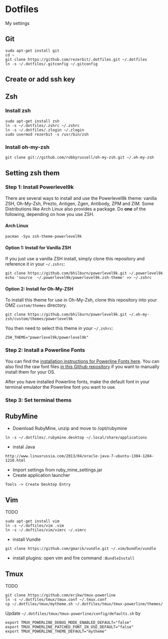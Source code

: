 # Dotfiles 

My settings

## Git

```
sudo apt-get install git
cd ~
git clone https://github.com/rezerbit/.dotfiles.git ~/.dotfiles
ln -s ~/.dotfiles/.gitconfig ~/.gitconfig
```
## Create or add ssh key

## Zsh
### Install zsh
```
sudo apt-get install zsh
ln -s ~/.dotfiles/.zshrc ~/.zshrc
ln -s ~/.dotfiles/.zlogin ~/.zlogin
sudo usermod rezerbit -s /usr/bin/zsh
```

### Install oh-my-zsh
```
git clone git://github.com/robbyrussell/oh-my-zsh.git ~/.oh-my-zsh
```

## Setting zsh them

### Step 1: Install Powerlevel9k
There are several ways to install and use the Powerlevel9k theme: vanilla ZSH, Oh-My-Zsh, Prezto, Antigen, Zgen, Antibody, ZPM and ZIM. Some Distributions like Arch Linux also provides a package. Do **one** of the following, depending on how you use ZSH.

#### Arch Linux

```
pacman -Syu zsh-theme-powerlevel9k
```

#### Option 1: Install for Vanilla ZSH

If you just use a vanilla ZSH install, simply clone this repository and reference it in your `~/.zshrc`:

```
git clone https://github.com/bhilburn/powerlevel9k.git ~/.powerlevel9k
echo 'source  ~/.powerlevel9k/powerlevel9k.zsh-theme' >> ~/.zshrc
```

#### Option 2: Install for Oh-My-ZSH

To install this theme for use in Oh-My-Zsh, clone this repository into your OMZ `custom/themes` directory.

```
git clone https://github.com/bhilburn/powerlevel9k.git ~/.oh-my-zsh/custom/themes/powerlevel9k
```

You then need to select this theme in your `~/.zshrc`:

```
ZSH_THEME="powerlevel9k/powerlevel9k"
```

### Step 2: Install a Powerline Fonts

You can find the [installation instructions for Powerline Fonts here](https://powerline.readthedocs.io/en/latest/installation/linux.html#fonts-installation). You can also find the raw font files [in this Github repository](https://github.com/powerline/fonts) if you want to manually install them for your OS.

After you have installed Powerline fonts, make the default font in your terminal emulator the Powerline font you want to use.

### Step 3: Set terminal thems


## RubyMine
* Download RubyMine, unzip and move to /opt/rubymine

```
ln -s ~/.dotfiles/.rubymine.desktop ~/.local/share/applications
```
* instal Java
```
http://www.linuxrussia.com/2013/04/oracle-java-7-ubuntu-1304-1204-1210.html
```

* Import settings from ruby_mine_settings.jar
* Create application launcher
```
Tools -> Create Desktop Entry
```

## Vim
TODO
```
sudo apt-get install vim
ln -s ~/.doftiles/vim .vim
ln -s ~/.doftiles/vim/vimrc ~/.vimrc
```
* install Vundle

```
git clone https://github.com/gmarik/vundle.git ~/.vim/bundle/vundle
```

* install plugins: open vim and fire command `:BundleInstall`
## Tmux

TODO
```
git clone https://github.com/erikw/tmux-powerline
ln -s ~/.dotfiles/tmux/tmux.conf ~/.tmux.conf
cp ~/.dotfiles/tmux/mytheme.sh ~/.dotfiles/tmux/tmux-powerline/themes/ 
```
Update `~/.dotfiles/tmux/tmux-powerline/config/defaults.sh` by
```
export TMUX_POWERLINE_DEBUG_MODE_ENABLED_DEFAULT="false"
export TMUX_POWERLINE_PATCHED_FONT_IN_USE_DEFAULT="false"
export TMUX_POWERLINE_THEME_DEFAULT="mytheme"
```
